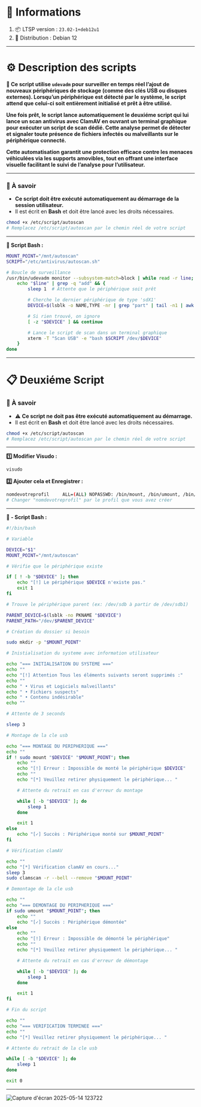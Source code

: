 # 🧾 Informations

1. 📦 LTSP version : `23.02-1+deb12u1`  
2. 🐧 Distribution : Debian 12

---

# ⚙️ Description des scripts

**📄 Ce script utilise ```udevadm``` pour surveiller en temps réel l’ajout de nouveaux périphériques de stockage (comme des clés USB ou disques externes). Lorsqu’un périphérique est détecté par le système, le script attend que celui-ci soit entièrement initialisé et prêt à être utilisé.**

**Une fois prêt, le script lance automatiquement le deuxiéme script qui lui lance un scan antivirus avec ClamAV en ouvrant un terminal graphique pour exécuter un script de scan dédié. Cette analyse permet de détecter et signaler toute présence de fichiers infectés ou malveillants sur le périphérique connecté.**

**Cette automatisation garantit une protection efficace contre les menaces véhiculées via les supports amovibles, tout en offrant une interface visuelle facilitant le suivi de l’analyse pour l’utilisateur.**

---

### 📌 À savoir

- **Ce script doit être exécuté automatiquement au démarrage de la session utilisateur.**   
- Il est écrit en **Bash** et doit être lancé avec les droits nécessaires.
```bash
chmod +x /etc/script/autoscan
# Remplacez /etc/script/autoscan par le chemin réel de votre script
```

---

**🐧 Script Bash :**
```bash
MOUNT_POINT="/mnt/autoscan"
SCRIPT="/etc/antivirus/autoscan.sh"

# Boucle de surveillance
/usr/bin/udevadm monitor --subsystem-match=block | while read -r line; do
    echo "$line" | grep -q "add" && {
        sleep 1  # Attente que le périphérique soit prêt

        # Cherche le dernier périphérique de type 'sdX1'
        DEVICE=$(lsblk -o NAME,TYPE -nr | grep "part" | tail -n1 | awk '{print $1}')

        # Si rien trouvé, on ignore
        [ -z "$DEVICE" ] && continue

        # Lance le script de scan dans un terminal graphique
        xterm -T "Scan USB" -e "bash $SCRIPT /dev/$DEVICE"
    }
done
```
---

# 📋 Deuxiéme Script

### 📌 À savoir

- ⚠️ **Ce script ne doit pas être exécuté automatiquement au démarrage.** 
- Il est écrit en **Bash** et doit être lancé avec les droits nécessaires.
```bash
chmod +x /etc/script/autoscan
# Remplacez /etc/script/autoscan par le chemin réel de votre script
```

---

**1️⃣ Modifier Visudo :**
```bash
visudo
```
**2️⃣ Ajouter cela et Enregistrer :**
```bash
nomdevotreprofil     ALL=(ALL) NOPASSWD: /bin/mount, /bin/umount, /bin/mkdir, /bin/chown, /bin/clamscan
# Changer "nomdevotreprofil" par le profil que vous avez créer
```
---

**🐧​ - Script Bash :**
```bash                                                                                                                                                                                                                                                                                     
#!/bin/bash

# Variable

DEVICE="$1"
MOUNT_POINT="/mnt/autoscan"

# Vérifie que le périphérique existe

if [ ! -b "$DEVICE" ]; then
    echo "[!] Le périphérique $DEVICE n'existe pas."
    exit 1
fi

# Trouve le périphérique parent (ex: /dev/sdb à partir de /dev/sdb1)

PARENT_DEVICE=$(lsblk -no PKNAME "$DEVICE")
PARENT_PATH="/dev/$PARENT_DEVICE"

# Création du dossier si besoin

sudo mkdir -p "$MOUNT_POINT"

# Inistialisation du systeme avec information utilisateur

echo "=== INITIALISATION DU SYSTEME ==="
echo ""
echo "[!] Attention Tous les éléments suivants seront supprimés :"
echo ""
echo " • Virus et Logiciels malveillants"
echo " • Fichiers suspects"
echo " • Contenu indésirable"
echo ""

# Attente de 3 seconds

sleep 3

# Montage de la cle usb

echo "=== MONTAGE DU PERIPHERIQUE ==="
echo ""
if ! sudo mount "$DEVICE" "$MOUNT_POINT"; then
    echo ""
    echo "[!] Erreur : Impossible de monté le périphérique $DEVICE"
    echo ""
    echo "[*] Veuillez retirer physiquement le périphérique... "

    # Attente du retrait en cas d'erreur du montage

    while [ -b "$DEVICE" ]; do
        sleep 1
    done

    exit 1
else
    echo "[✓] Succès : Périphérique monté sur $MOUNT_POINT"
fi

# Vérification clamAV

echo ""
echo "[*] Vérification clamAV en cours..."
sleep 3
sudo clamscan -r --bell --remove "$MOUNT_POINT"

# Demontage de la cle usb

echo ""
echo "=== DEMONTAGE DU PERIPHERIQUE ==="
if sudo umount "$MOUNT_POINT"; then
    echo ""
    echo "[✓] Succès : Périphérique démontée"
else
    echo ""
    echo "[!] Erreur : Impossible de démonté le périphérique"
    echo ""
    echo "[*] Veuillez retirer physiquement le périphérique... "

    # Attente du retrait en cas d'erreur de démontage

    while [ -b "$DEVICE" ]; do
        sleep 1
    done

    exit 1
fi

# Fin du script

echo ""
echo "=== VERIFICATION TERMINEE ==="
echo ""
echo "[*] Veuillez retirer physiquement le périphérique... "

# Attente du retrait de la cle usb

while [ -b "$DEVICE" ]; do
    sleep 1
done

exit 0
```
------------------------------------------------------------------------------

![Capture d'écran 2025-05-14 123722](https://github.com/user-attachments/assets/7e64c044-ddb4-4168-b91c-59ba8ef67d7e)
